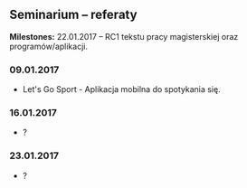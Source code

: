 ## Seminarium – referaty

**Milestones:**
22.01.2017 – RC1 tekstu pracy magisterskiej oraz programów/aplikacji.

### 09.01.2017

* Let's Go Sport - Aplikacja mobilna do spotykania się.

### 16.01.2017

* ?

### 23.01.2017

* ?
